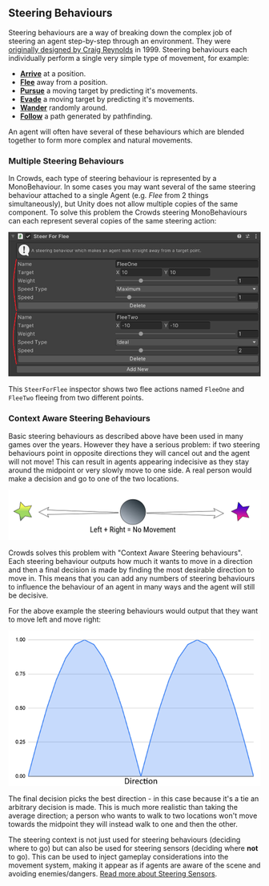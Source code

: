 ## Steering Behaviours

Steering behaviours are a way of breaking down the complex job of steering an agent step-by-step through an environment. They were [originally designed by Craig Reynolds](http://www.red3d.com/cwr/steer/gdc99/) in 1999. Steering behaviours each individually perform a single very simple type of movement, for example:

 - [**Arrive**](../../Reference/MonoBehaviours/Steering/SteerForArrival) at a position.
 - [**Flee**](../../Reference/MonoBehaviours/Steering/SteerForFlee) away from a position.
 - [**Pursue**](../../Reference/MonoBehaviours/Steering/SteerForPursue) a moving target by predicting it's movements.
 - [**Evade**](../../Reference/MonoBehaviours/Steering/SteerForEvade) a moving target by predicting it's movements.
 - [**Wander**](../../Reference/Monobehaviours/Steering/SteerForWander) randomly around.
 - [**Follow**](../../Reference/MonoBehaviours/Steering/SteerForGoal) a path generated by pathfinding.

An agent will often have several of these behaviours which are blended together to form more complex and natural movements.

### Multiple Steering Behaviours

In Crowds, each type of steering behaviour is represented by a MonoBehaviour. In some cases you may want several of the same steering behaviour attached to a single Agent (e.g. _Flee_ from 2 things simultaneously), but Unity does not allow multiple copies of the same component. To solve this problem the Crowds steering MonoBehaviours can each represent several copies of the same steering action:

![Two Instances Of SteerForFlee](../../images/SteerForFleeTwoInstances.png)

This `SteerForFlee` inspector shows two flee actions named `FleeOne` and `FleeTwo` fleeing from two different points.

### Context Aware Steering Behaviours

Basic steering behaviours as described above have been used in many games over the years. However they have a serious problem: if two steering behaviours point in opposite directions they will cancel out and the agent will not move! This can result in agents appearing indecisive as they stay around the midpoint or very slowly move to one side. A real person would make a decision and go to one of the two locations.

![Indecisive Agent](../../images/SteeringBehavioursNoMovement.png)

Crowds solves this problem with "Context Aware Steering behaviours". Each steering behaviour outputs how much it wants to move in a direction and then a final decision is made by finding the most desirable direction to move in. This means that you can add any numbers of steering behaviours to influence the behaviour of an agent in many ways and the agent will still be decisive.

For the above example the steering behaviours would output that they want to move left and move right:

![Steering Context Graph](../../images/SteeringContextGraph.png)

The final decision picks the best direction - in this case because it's a tie an arbitrary decision is made. This is much more realistic than taking the average direction; a person who wants to walk to two locations won't move towards the midpoint they will instead walk to one and then the other.

The steering context is not just used for steering behaviours (deciding where to go) but can also be used for steering sensors (deciding where **not** to go). This can be used to inject gameplay considerations into the movement system, making it appear as if agents are aware of the scene and avoiding enemies/dangers. [Read more about Steering Sensors](../SteeringSensors).